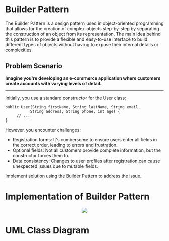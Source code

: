 # Builder Pattern
The Builder Pattern is a design pattern used in object-oriented programming that allows for the creation of complex objects step-by-step by separating the construction of an object from its representation. The main idea behind this pattern is to provide a flexible and easy-to-use interface to build different types of objects without having to expose their internal details or complexities.


## Problem Scenario

**Imagine you're developing an e-commerce application where customers create accounts with varying levels of detail.**
____________________________________________________________________


Initially, you use a standard constructor for the User class:

```
public User(String firstName, String lastName, String email,
           String address, String phone, int age) {
     // ...
}
```

However, you encounter challenges:
<ul>
<li>Registration forms: It's cumbersome to ensure users enter all fields in the correct order, leading to errors and frustration.</li>
<li>Optional fields: Not all customers provide complete information, but the constructor forces them to.</li>
<li>Data consistency: Changes to user profiles after registration can cause unexpected issues due to mutable fields.</li>
</ul>

Implement solution using the Builder Pattern to address the issue.

# Implementation of Builder Pattern
<p align="center">
  <img src="https://github.com/SG-Hangaan/Builder-Pattern/assets/127215110/784549bf-d8a0-4737-863a-98ce1f2d8683"/>
</p>

# UML Class Diagram
<p align="center">
  <img src=""/>
</p>
